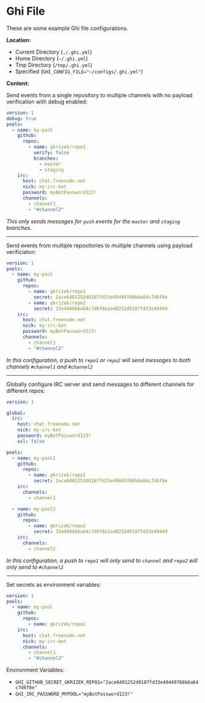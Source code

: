 # Ghi File

These are some example Ghi file configurations.

**Location:**

- Current Directory (`./.ghi.yml`)
- Home Directory (`~/.ghi.yml`)
- Tmp Directory (`/tmp/.ghi.yml`)
- Specified (`GHI_CONFIG_FILE="~/configs/.ghi.yml"`)

**Content:**

Send events from a single repository to multiple channels with no payload verification with debug enabled:

```yaml
version: 1
debug: true
pools:
  - name: my-pool
    github:
      repos:
        - name: gkrizek/repo1
          verify: false
          branches:
            - master
            - staging
    irc:
      host: chat.freenode.net
      nick: my-irc-bot
      password: myBotPassword123!
      channels:
        - channel1
        - "#channel2"
```

_This only sends messages for `push` events for the `master` and `staging` branches._

---

Send events from multiple repositories to multiple channels using payload verificiaton:

```yaml
version: 1
pools:
  - name: my-pool
    github:
      repos:
        - name: gkrizek/repo1
          secret: 2ace6481252d0187fd33e49449766b6a64c7d6f8e
        - name: gkrizek/repo2
          secret: 33e4946b6a64c7d6f8e2ad0252d0187fd33e49449
    irc:
      host: chat.freenode.net
      nick: my-irc-bot
      password: myBotPassword123!
      channels:
        - channel1
        - "#channel2"
```

_In this configuration, a push to `repo1` or `repo2` will send messages to both channels `#channel1` and `#channel2`_

---

Globally configure IRC server and send messages to different channels for different repos:

```yaml
version: 1

global:
  irc:
    host: chat.freenode.net
    nick: my-irc-bot
    password: myBotPassword123!
    ssl: false

pools:
  - name: my-pool1
    github:
      repos:
        - name: gkrizek/repo1
          secret: 2ace6481252d0187fd33e49449766b6a64c7d6f8e
    irc:
      channels:
        - channel1

  - name: my-pool2
    github:
      repos:
        - name: gkrizek/repo2
          secret: 33e4946b6a64c7d6f8e2ad0252d0187fd33e49449
    irc:
      channels:
        - channel2
```

_In this configuration, a push to `repo1`  will only send to `channel` and  `repo2` will only send to `#channel2`_

---

Set secrets as environment variables:

```yaml
version: 1
pools:
  - name: my-pool
    github:
      repos:
        - name: gkrizek/repo1
    irc:
      host: chat.freenode.net
      nick: my-irc-bot
      channels:
        - channel1
        - "#channel2"
```

Environment Variables:

- `GHI_GITHUB_SECRET_GKRIZEK_REPO1="2ace6481252d0187fd33e49449766b6a64c7d6f8e"`
- `GHI_IRC_PASSWORD_MYPOOL="myBotPassword123!"`
